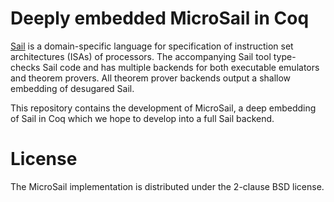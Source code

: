 Deeply embedded MicroSail in Coq
================================

[Sail](https://github.com/rems-project/sail) is a domain-specific language for
specification of instruction set architectures (ISAs) of processors. The
accompanying Sail tool type-checks Sail code and has multiple backends for both
executable emulators and theorem provers. All theorem prover backends output a
shallow embedding of desugared Sail.

This repository contains the development of MicroSail, a deep embedding of Sail
in Coq which we hope to develop into a full Sail backend.

License
=======
The MicroSail implementation is distributed under the 2-clause BSD license.
